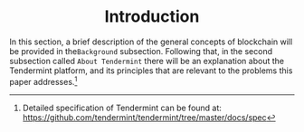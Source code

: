 <div align='center'> 
	<h1>Introduction</h1>
</div>

In this section, a brief description of the general concepts of blockchain will be provided in the`Background` subsection. Following that, in the second subsection called `About Tendermint` there will be an explanation about the Tendermint platform, and its principles that are relevant to the problems this paper addresses.[^tendermint]

[^tendermint]: Detailed specification of Tendermint can be found at: <https://github.com/tendermint/tendermint/tree/master/docs/spec>


<!--stackedit_data:
eyJoaXN0b3J5IjpbLTE2OTA4NjIyOTEsLTc4ODY4NTYyNSwtMT
c4MDEyOTExOSwxMTgwMzI3NjU1LDE3NTAxNTI4NThdfQ==
-->